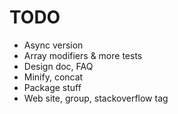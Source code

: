 TODO
====

* Async version
* Array modifiers & more tests
* Design doc, FAQ
* Minify, concat
* Package stuff
* Web site, group, stackoverflow tag

